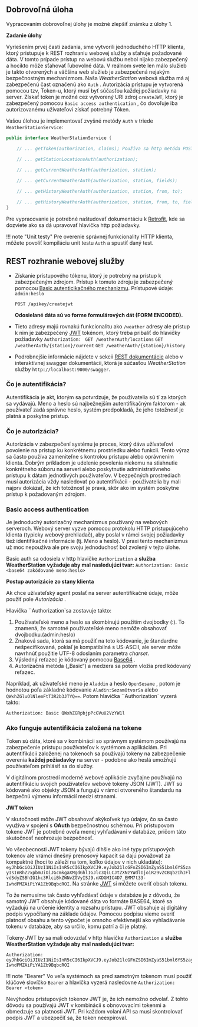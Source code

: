 ## Dobrovoľná úloha

Vypracovaním dobrovoľnej úlohy je možné zlepšiť známku z úlohy 1.

**Zadanie úlohy**

Vyriešením prvej časti zadania, sme vytvorili jednoduchého HTTP klienta, ktorý pristupuje k REST rozhraniu webovej služby a sťahuje požadované dáta. V tomto prípade prístup na webovú službu nebol nijako zabezpečený a hocikto môže sťahovať ľubovolné dáta.  V reálnom svete len málo služieb je takto otvorených  a väčšina web služieb je zabezpečená nejakým bezpečnostným mechanizmom. Naša *WeatherStation* webová služba má aj zabezpečenú čast označenú ako `Auth` . Autorizácia prístupu je vytvorená pomocou tzv, Token-u, ktorý musí byť súčasťou každej požiadavky na server. Získať token je možné cez vytvorený URl zdroj `createJWT`, ktorý je zabezpečený pomocou `Basic access authentication` , čo dovoľuje iba  autorizovanému užívateľovi získať potrebný Tóken. 

Vašou úlohou je implementovať zvyšné metódy `Auth` v triede `WeatherStationService`:

``` java
public interface WeatherStationService {

    // ... getToken(authorization, claims); Používa sa http metóda POST na odoslanie údajov claims

    // ... getStationLocationsAuth(authorization);
    
    // ... getCurrentWeatherAuth(authorization, station);

    // ... getCurrentWeatherAuth(authorization, station, fields);

    // ... getHistoryWeatherAuth(authorization, station, from, to);

    // ... getHistoryWeatherAuth(authorization, station, from, to, fields);
}
```

Pre vypracovanie je potrebné naštudovať dokumentáciu k [Retrofit](https://square.github.io/retrofit/), kde sa dozviete ako sa dá upravovať hlavička http požiadavky.

!!! note "Unit testy"
	Pre overenie správnej funkcionality HTTP klienta, môžete povoliť kompiláciu unit testu `Auth` a spustiť daný test.

 

## REST rozhranie webovej služby

- Získanie prístupového tókenu, ktorý je potrebný na prístup k zabezpečeným zdrojom. Prístup k tomuto zdroju je zabezpečený pomocou [Basic autenticikačného mechanizmu](https://en.wikipedia.org/wiki/Basic_access_authentication). Prístupové údaje: `admin:heslo`

    `POST /apikey/createjwt`

    **Odosielané dáta sú vo forme formulárových dát (FORM ENCODED).**

- Tieto adresy majú rovnakú funkcionalitu ako `/weather` adresy ale prístup k nim je zabezpečený [JWT](https://jwt.io/) tokénom, ktorý treba pribaliť do hlavičky požiadavky `Authorization: ` `GET /weatherAuth/locations`
    `GET /weatherAuth/{station}/current`
    `GET /weatherAuth/{station}/history`

- Podrobnejšie informácie nájdete v sekcii [REST dokumentácie](./RESTapi/) alebo v interaktívnej swagger dokumentácii, ktorá je súčasťou *WeatherStation* služby `http://localhost:9000/swagger`.  

### Čo je autentifikácia?

Autentifikácia je akt, ktorým sa potvrdzuje, že používatelia sú tí za ktorých sa vydávajú. Meno a heslo sú najbežnejším autentifikačným faktorom - ak používateľ zadá správne heslo, systém predpokladá, že jeho totožnosť je platná a poskytne prístup.

### Čo je autorizácia?
Autorizácia v zabezpečení systému je proces, ktorý dáva užívateľovi povolenie na prístup ku konkrétnemu prostriedku alebo funkcii. Tento výraz sa často používa zameniteľne s kontrolou prístupu alebo oprávnením klienta. Dobrým príkladom je udelenie povolenia niekomu na stiahnutie konkrétneho súboru na serveri alebo poskytnutie administratívneho prístupu k dátam jednotlivých používateľov. V bezpečných prostrediach musí autorizácia vždy nasledovať po autentifikácii - používatelia by mali najprv dokázať, že ich totožnosť je pravá, skôr ako im systém poskytne prístup k požadovaným zdrojom.

### Basic access authentication

Je jednoduchý autorizačný mechanizmus používaný na webových serveroch. Webový server vyzve pomocou protokolu HTTP pristupujúceho klienta (typicky webový prehliadač), aby poslal v rámci svojej požiadavky tiež identifikačné informácie (tj. Meno a heslo). V praxi tento mechanizmus už moc nepoužíva ale pre svoju jednoduchosť bol zvolený v tejto úlohe.

Basic auth sa odosiela v http hlavičke `Authorization` a **služba WeatherStation vyžaduje aby mal nasledujúci tvar:**  `Authorization: Basic <base64 zakódované meno:heslo>`

**Postup autorizácie zo stany klienta**

Ak chce užívateľský agent poslať na server autentifikačné údaje, môže použiť pole *Autorizácia* .

Hlavička ``Authorization`sa zostavuje takto: 

1. Používateľské meno a heslo sa skombinujú použitím dvojbodky (:). To znamená, že samotné používateľské meno nemôže obsahovať dvojbodku.(admin:heslo)
2. Znaková sada, ktorá sa má použiť na toto kódovanie, je štandardne nešpecifikovaná, pokiaľ je kompatibilná s US-ASCII, ale server môže navrhnúť použitie UTF-8 odoslaním parametra *charset*.
3. Výsledný reťazec je kódovaný pomocou  [Base64](https://en.wikipedia.org/wiki/Base64) .
4. Autorizačná metóda („Basic“) a medzera  sa potom vložia pred kódovaný reťazec.

Napríklad, ak užívateľské meno je `Aladdin` a heslo `OpenSesame` , potom je hodnotou poľa základné kódovanie `Aladin:SezamOtvorSa` alebo `QWxhZGluOlNlemFtT3R2b3JTYQ==`. Potom hlavička ``Authorization` vyzerá takto:

```
Authorization: Basic QWxhZGRpbjpPcGVuU2VzYW1l
```

### Ako funguje autentifikácia založená na tokene

Token sú dáta, ktoré sa v kombinácii so správnym systémom používajú na zabezpečenie prístupu používateľov k systémom a aplikáciám. Pri autentifikácii založenej na tokenoch sa používajú tokeny na zabezpečenie overenia **každej požiadavky** na server - podobne ako heslá umožňujú používateľom prihlásiť sa do služby.

V digitálnom prostredí moderné webové aplikácie zvyčajne používajú na autentifikáciu svojich používateľov webové tokeny JSON (JWT). JWT sú kódované ako objekty JSON a fungujú v rámci otvoreného štandardu na bezpečnú výmenu informácií medzi stranami.

**JWT token**

V skutočnosti môže JWT obsahovať akýkoľvek typ údajov, čo sa často využíva v spojení s **OAuth** bezpečnostnou schémou. Pri prístupovom tokene JWT je potrebné oveľa menej vyhľadávaní v databáze, pričom táto skutočnosť neohrozuje bezpečnosť.

Vo všeobecnosti JWT tokeny bývajú dlhšie ako iné typy prístupových tokenov ale vrámci dnešný prenosový kapacít sa dajú považovať za kompaktné (hoci to záleží na tom, koľko údajov v nich ukladáte):
`eyJhbGciOiJIUzI1NiIsInR5cCI6IkpXVCJ9.eyJob21lcGFnZSI6ImZyaS51bml6YS5zayIsInRhZ2xpbmUiOiJGcmkgaXMgdGhlIGJlc3QiLCJtZXNzYWdlIjoiR29vZCBqb2IhIFlvdSdyZSBhIG1hc3RlciBkZWNvZGVyISJ9.nXDGMIC4D7_EMM7t33-IwhdPMZAiPiYA1Zb9BqbcROI`. Na stránke [JWT](https://jwt.io/) si môžete overiť obsah tokenu.

To že nemusíme tak často vyhľadávať údaje v databáze je z dôvodu, že samotný JWT obsahuje kódované dáta vo formáte BASE64, ktoré sa vyžadujú na určenie identity a rozsahu prístupu. JWT obsahuje aj digitálny podpis vypočítaný na základe údajov. Pomocou podpisu vieme overiť platnosť obsahu a tento výpočet je omnoho efektívnejší ako vyhľadávanie tokenu v databáze, aby sa určilo, komu patrí a či je platný.

Tokeny JWT by sa mali odovzdať v http hlavičke `Authorization` a **služba WeatherStation vyžaduje aby mal nasledujúci tvar:** 

``` http
Authorization: eyJhbGciOiJIUzI1NiIsInR5cCI6IkpXVCJ9.eyJob21lcGFnZSI6ImZyaS51bml6YS5zayIsInRhZ2xpbmUiOiJGcmkgaXMgdGhlIGJlc3QiLCJtZXNzYWdlIjoiR29vZCBqb2IhIFlvdSdyZSBhIG1hc3RlciBkZWNvZGVyISJ9.nXDGMIC4D7_EMM7t33-IwhdPMZAiPiYA1Zb9BqbcROI
```

!!! note "Bearer"
	Vo veľa systémoch sa pred samotným tokenom musí použiť klúčové slovíčko `Bearer` a hlavička vyzerá nasledovne `Authorization: Bearer <token>` 

Nevýhodou prístupových tokenov JWT je, že ich nemožno odvolať. Z tohto dôvodu sa používajú JWT v kombinácii s obnovovacími tokenmi a obmedzuje sa platnosti JWT. Pri každom volaní API sa musí skontrolovať podpis JWT a ubezpečiť sa, že token  neexpiroval.